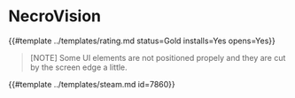 # NecroVision
<!-- script:Aliases [] -->

{{#template ../templates/rating.md status=Gold installs=Yes opens=Yes}}

> [NOTE]
> Some UI elements are not positioned propely and they are cut by the screen edge a little.

{{#template ../templates/steam.md id=7860}}
